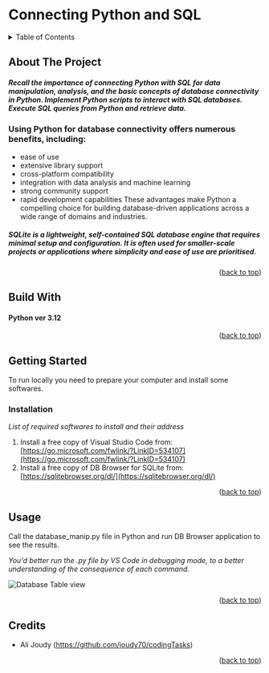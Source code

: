 # Connecting Python and SQL

<!-- TABLE OF CONTENTS -->
<details>
  <summary>Table of Contents</summary>
  <ol>
    <li>
      <a href="#about-the-project">About The Project</a>
      <ul>
        <li><a href="#built-with">Built With</a></li>
      </ul>
    </li>
    <li>
      <a href="#getting-started">Getting Started</a>
      <ul>
        <li><a href="#installation">Installation</a></li>
      </ul>
    </li>
    <li><a href="#usage">Usage</a></li>
    <li><a href="#credits">Credits</a></li>
  </ol>
</details>


<!-- ABOUT THE PROJECT -->
## About The Project

##### Recall the importance of connecting Python with SQL for data manipulation, analysis, and the basic concepts of database connectivity in Python. Implement Python scripts to interact with SQL databases. Execute SQL queries from Python and retrieve data.

### Using Python for database connectivity offers numerous benefits, including:
* ease of use
* extensive library support
* cross-platform compatibility
* integration with data analysis and machine learning
* strong community support
* rapid development capabilities
These advantages make Python a compelling choice for building database-driven applications across a wide range of domains and industries.
##### SQLite is a lightweight, self-contained SQL database engine that requires minimal setup and configuration. It is often used for smaller-scale projects or applications where simplicity and ease of use are prioritised.

<p align="right">(<a href="#readme-top">back to top</a>)</p>

<!-- BUILD WITH -->
## Build With

#### Python ver 3.12

<p align="right">(<a href="#readme-top">back to top</a>)</p>


<!-- GETTING STARTED -->
## Getting Started

To run locally you need to prepare your computer and install some softwares.

### Installation

_List of required softwares to install and their address_

1. Install a free copy of Visual Studio Code from: [https://go.microsoft.com/fwlink/?LinkID=534107](https://go.microsoft.com/fwlink/?LinkID=534107)
2. Install a free copy of DB Browser for SQLite from: [https://sqlitebrowser.org/dl/](https://sqlitebrowser.org/dl/)
   
<p align="right">(<a href="#readme-top">back to top</a>)</p>

<!-- USAGE EXAMPLES -->
## Usage

Call the database_manip.py file in Python and run DB Browser application to see the results.

_You'd better run the .py file by VS Code in debugging mode, to a better understanding of the consequence of each command._

![Database   Table view](https://github.com/joudy70/codingTasks/assets/164870633/4f850864-44d6-4622-9e9d-3ee6cf6386a5)

<p align="right">(<a href="#readme-top">back to top</a>)</p>


<!-- CCREDITS -->
## Credits

* Ali Joudy (https://github.com/joudy70/codingTasks)

<p align="right">(<a href="#readme-top">back to top</a>)</p>
